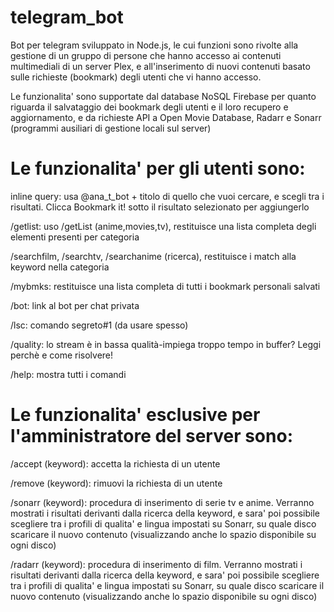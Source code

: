 # telegram_bot

Bot per telegram sviluppato in Node.js, le cui funzioni sono rivolte alla gestione di un gruppo di persone che hanno accesso ai contenuti
multimediali di un server Plex, e all'inserimento di nuovi contenuti basato sulle richieste (bookmark) degli utenti che vi hanno accesso.

Le funzionalita' sono supportate dal database NoSQL Firebase per quanto riguarda il salvataggio dei bookmark degli utenti e il loro recupero
e aggiornamento, e da richieste API a Open Movie Database, Radarr e Sonarr (programmi ausiliari di gestione locali sul server)


# Le funzionalita' per gli utenti sono:

inline query: usa @ana_t_bot + titolo di quello che vuoi cercare, e scegli tra i risultati. Clicca Bookmark it! 
                sotto il risultato selezionato per aggiungerlo
                
/getlist: uso /getList (anime,movies,tv), restituisce una lista completa degli elementi presenti per categoria

/searchfilm, /searchtv, /searchanime (ricerca), restituisce i match alla keyword nella categoria

/mybmks: restituisce una lista completa di tutti i bookmark personali salvati

/bot: link al bot per chat privata

/lsc: comando segreto#1 (da usare spesso)

/quality: lo stream è in bassa qualità-impiega troppo tempo in buffer? Leggi perchè e come risolvere!

/help: mostra tutti i comandi


# Le funzionalita' esclusive per l'amministratore del server sono:

/accept (keyword): accetta la richiesta di un utente

/remove (keyword): rimuovi la richiesta di un utente

/sonarr (keyword): procedura di inserimento di serie tv e anime. Verranno mostrati i risultati derivanti dalla ricerca della keyword,
                   e sara' poi possibile scegliere tra i profili di qualita' e lingua impostati su Sonarr, su quale disco scaricare il
                   nuovo contenuto (visualizzando anche lo spazio disponibile su ogni disco)
                   
/radarr (keyword): procedura di inserimento di film. Verranno mostrati i risultati derivanti dalla ricerca della keyword,
                   e sara' poi possibile scegliere tra i profili di qualita' e lingua impostati su Sonarr, su quale disco scaricare il
                   nuovo contenuto (visualizzando anche lo spazio disponibile su ogni disco)

